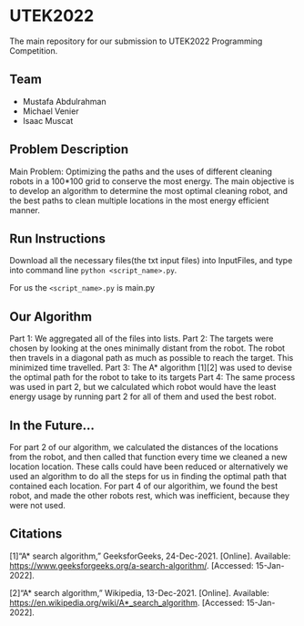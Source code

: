 # UTEK2022

The main repository for our submission to UTEK2022 Programming Competition.

Team
------------
- Mustafa Abdulrahman
- Michael Venier
- Isaac Muscat

Problem Description
------------
Main Problem: Optimizing the paths and the uses of different cleaning robots in a 100*100 grid to conserve the most energy. The main objective is to develop an algorithm to determine the most optimal cleaning robot, and the best paths to clean multiple locations in the most energy efficient manner.


Run Instructions
------------
Download all the necessary files(the txt input files) into InputFiles, and type into command line `python <script_name>.py`.

For us the `<script_name>.py` is main.py

Our Algorithm
------------
Part 1: We aggregated all of the files into lists.
Part 2: The targets were chosen by looking at the ones minimally distant from the robot. The robot then travels in a diagonal path as much as possible to reach the target. This minimized time travelled.
Part 3: The A* algorithm [1][2] was used to devise the optimal path for the robot to take to its targets
Part 4: The same process was used in part 2, but we calculated which robot would have the least energy usage by running part 2 for all of them and used the best robot.

In the Future...
-----------------------
For part 2 of our algorithm, we calculated the distances of the locations from the robot, and then called that function every time we cleaned a new location location. These calls could have been reduced or alternatively we used an algorithm to do all the steps for us in finding the optimal path that contained each location.
For part 4 of our algorithim, we found the best robot, and made the other robots rest, which was inefficient, because they were not used.

Citations
------------------------
[1]“A* search algorithm,” GeeksforGeeks, 24-Dec-2021. [Online]. Available: https://www.geeksforgeeks.org/a-search-algorithm/. [Accessed: 15-Jan-2022]. 


[2]“A* search algorithm,” Wikipedia, 13-Dec-2021. [Online]. Available: https://en.wikipedia.org/wiki/A*_search_algorithm. [Accessed: 15-Jan-2022]. 




